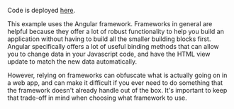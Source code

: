 Code is deployed [here](https://ga-challenge.herokuapp.com/).

This example uses the Angular framework. Frameworks in general are helpful because they offer a lot of robust functionality to help you build an application without having to build all the smaller building blocks first. Angular specifically offers a lot of useful binding methods that can allow you to change data in your Javascript code, and have the HTML view update to match the new data automatically.

However, relying on frameworks can obfuscate what is actually going on in a web app, and can make it difficult if you ever need to do something that the framework doesn't already handle out of the box. It's important to keep that trade-off in mind when choosing what framework to use.